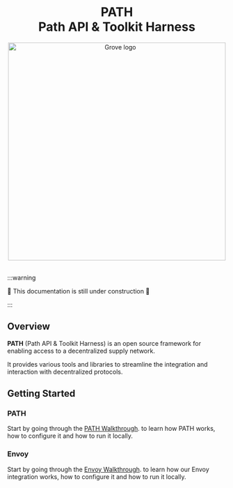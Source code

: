 <div align="center">
<h1>PATH<br/>Path API & Toolkit Harness</h1>
<img src="https://storage.googleapis.com/grove-brand-assets/Presskit/Logo%20Joined-2.png" alt="Grove logo" width="500"/>

</div>
<br/>

:::warning

🚧 This documentation is still under construction 🚧

:::

## Overview

**PATH** (Path API & Toolkit Harness) is an open source framework for enabling
access to a decentralized supply network.

It provides various tools and libraries to streamline the integration and
interaction with decentralized protocols.

## Getting Started

### PATH

Start by going through the [PATH Walkthrough](./develop/path/walkthrough.md).
to learn how PATH works, how to configure it and how to run it locally.

### Envoy

Start by going through the [Envoy Walkthrough](./develop/envoy/walkthrough.md).
to learn how our Envoy integration works, how to configure it and how to run it locally.
